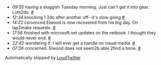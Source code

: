 <html><body><ul class="loudtwitter"><li><em>09:55</em> having a sluggish Tuesday morning. Just can't get it into gear. Lots2do. <a href="http://twitter.com/merrill517/statuses/1152366190">#</a></li> <li><em>12:34</em> knocking 1 2do after another off--it's slow going <a href="http://twitter.com/merrill517/statuses/1152819153">#</a></li> <li><em>14:22</em> convinced Elwood is now recovered from his big day. On lap2make requests. <a href="http://twitter.com/merrill517/statuses/1153118406">#</a></li> <li><em>17:56</em> finished with microsoft.net updates on the netbook. I thought they would never end. <a href="http://twitter.com/merrill517/statuses/1153697720">#</a></li> <li><em>22:42</em> wondering if: I will ever get a handle on visual media. <a href="http://twitter.com/merrill517/statuses/1154362416">#</a></li> <li><em>07:36</em> concerned: Elwood does not seem2b able 2find a bone. <a href="http://twitter.com/merrill517/statuses/1155175392">#</a></li></ul>Automatically shipped by <a href="http://www.loudtwitter.com">LoudTwitter</a></body></html>